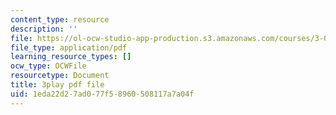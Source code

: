```yaml
---
content_type: resource
description: ''
file: https://ol-ocw-studio-app-production.s3.amazonaws.com/courses/3-091-introduction-to-solid-state-chemistry-fall-2018/1eda22d27ad077f58960508117a7a04f_Ao41FrJFgvQ.pdf
file_type: application/pdf
learning_resource_types: []
ocw_type: OCWFile
resourcetype: Document
title: 3play pdf file
uid: 1eda22d2-7ad0-77f5-8960-508117a7a04f
---
```

